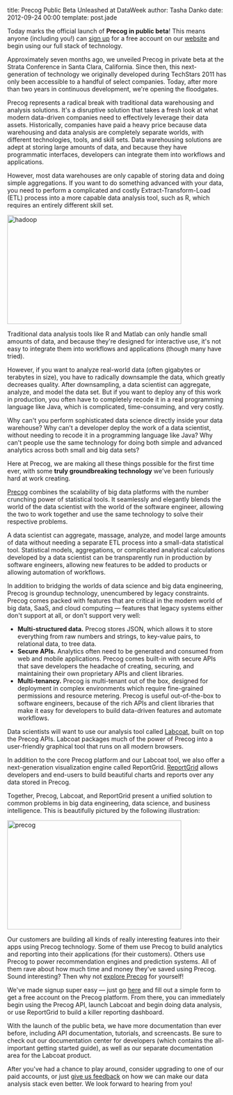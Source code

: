 title: Precog Public Beta Unleashed at DataWeek
author: Tasha Danko
date: 2012-09-24 00:00
template: post.jade

<p>Today marks the official launch of <strong>Precog in public beta</strong>! This means anyone (including you!) can <a href="registration">sign up</a> for a free account on our <a href="http://www.precog.com/">website</a> and begin using our full stack of technology.</p>
<p>Approximately seven months ago, we unveiled Precog in private beta at the Strata Conference in Santa Clara, California. Since then, this next-generation of technology we originally developed during TechStars 2011 has only been accessible to a handful of select companies. Today, after more than two years in continuous development, we're opening the floodgates.</p>
<p>Precog represents a radical break with traditional data warehousing and analysis solutions. It's a disruptive solution that takes a fresh look at what modern data-driven companies need to effectively leverage their data assets. Historically, companies have paid a heavy price because data warehousing and data analysis are completely separate worlds, with different technologies, tools, and skill sets. Data warehousing solutions are adept at storing large amounts of data, and because they have programmatic interfaces, developers can integrate them into workflows and applications.</p>
<p>However, most data warehouses are only capable of storing data and doing simple aggregations. If you want to do something advanced with your data, you need to perform a complicated and costly Extract-Transform-Load (ETL) process into a more capable data analysis tool, such as R, which requires an entirely different skill set.</p>
<p><a href="http://blog.precog.com/?attachment_id=41" rel="attachment wp-att-41"><img class="alignnone size-full wp-image-41" alt="hadoop" src="http://blog.precog.com/wp-content/uploads/2012/12/hadoop.jpeg" width="400" height="250" /></a></p>
<p>Traditional data analysis tools like R and Matlab can only handle small amounts of data, and because they're designed for interactive use, it's not easy to integrate them into workflows and applications (though many have tried).</p>
<p>However, if you want to analyze real-world data (often gigabytes or terabytes in size), you have to radically downsample the data, which greatly decreases quality. After downsampling, a data scientist can aggregate, analyze, and model the data set. But if you want to deploy any of this work in production, you often have to completely recode it in a real programming language like Java, which is complicated, time-consuming, and very costly.</p>
<p>Why can't you perform sophisticated data science directly inside your data warehouse? Why can't a developer deploy the work of a data scientist, without needing to recode it in a programming language like Java? Why can't people use the same technology for doing both simple and advanced analytics across both small and big data sets?</p>
<p>Here at Precog, we are making all these things possible for the first time ever, with some <strong>truly groundbreaking technology</strong> we've been furiously hard at work creating.</p>
<p><a href="products/precog">Precog</a> combines the scalability of big data platforms with the number crunching power of statistical tools. It seamlessly and elegantly blends the world of the data scientist with the world of the software engineer, allowing the two to work together and use the same technology to solve their respective problems.</p>
<p>A data scientist can aggregate, massage, analyze, and model large amounts of data without needing a separate ETL process into a small-data statistical tool. Statistical models, aggregations, or complicated analytical calculations developed by a data scientist can be transparently run in production by software engineers, allowing new features to be added to products or allowing automation of workflows.</p>
<p>In addition to bridging the worlds of data science and big data engineering, Precog is groundup technology, unencumbered by legacy constraints. Precog comes packed with features that are critical in the modern world of big data, SaaS, and cloud computing &#8212; features that legacy systems either don't support at all, or don't support very well:</p>
<ul>
<li><strong>Multi-structured data.</strong> Precog stores JSON, which allows it to store everything from raw numbers and strings, to key-value pairs, to relational data, to tree data.</li>
<li><strong>Secure APIs.</strong> Analytics often need to be generated and consumed from web and mobile applications. Precog comes built-in with secure APIs that save developers the headache of creating, securing, and maintaining their own proprietary APIs and client libraries.</li>
<li><strong>Multi-tenancy.</strong> Precog is multi-tenant out of the box, designed for deployment in complex environments which require fine-grained permissions and resource metering. Precog is useful out-of-the-box to software engineers, because of the rich APIs and client libraries that make it easy for developers to build data-driven features and automate workflows.</li>
</ul>
<p>Data scientists will want to use our analysis tool called <a href="products/labcoat">Labcoat</a>, built on top the Precog APIs. Labcoat packages much of the power of Precog into a user-friendly graphical tool that runs on all modern browsers.</p>
<p>In addition to the core Precog platform and our Labcoat tool, we also offer a next-generation visualization engine called ReportGrid. <a href="products/reportgrid">ReportGrid</a> allows developers and end-users to build beautiful charts and reports over any data stored in Precog.</p>
<p>Together, Precog, Labcoat, and ReportGrid present a unified solution to common problems in big data engineering, data science, and business intelligence. This is beautifully pictured by the following illustration:</p>
<p><a href="http://blog.precog.com/?attachment_id=42" rel="attachment wp-att-42"><img class="alignnone size-full wp-image-42" alt="precog" src="http://blog.precog.com/wp-content/uploads/2012/12/precog.jpeg" width="400" height="250" /></a></p>
<p>Our customers are building all kinds of really interesting features into their apps using Precog technology. Some of them use Precog to build analytics and reporting into their applications (for their customers). Others use Precog to power recommendation engines and prediction systems. All of them rave about how much time and money they've saved using Precog. Sound interesting? Then why not <a href="http://www.precog.com/">explore Precog</a> for yourself!</p>
<p>We've made signup super easy &#8212; just go <a href="registration">here</a> and fill out a simple form to get a free account on the Precog platform. From there, you can immediately begin using the Precog API, launch Labcoat and begin doing data analysis, or use ReportGrid to build a killer reporting dashboard.</p>
<p>With the launch of the public beta, we have more documentation than ever before, including API documentation, tutorials, and screencasts. Be sure to check out our documentation center for developers (which contains the all-important getting started guide), as well as our separate documentation area for the Labcoat product.</p>
<p>After you've had a chance to play around, consider upgrading to one of our paid accounts, or just <a href="contact">give us feedback</a> on how we can make our data analysis stack even better. We look forward to hearing from you!</p>